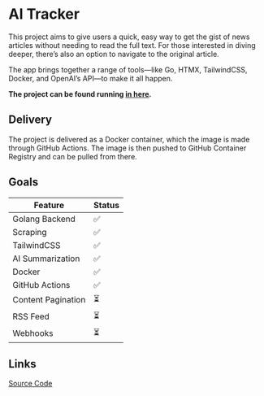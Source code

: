 # AI Tracker

This project aims to give users a quick, easy way to get the gist of news articles without needing to read the full text. For those interested in diving deeper, there’s also an option to navigate to the original article.

The app brings together a range of tools—like Go, HTMX, TailwindCSS, Docker, and OpenAI’s API—to make it all happen.

**The project can be found running [in here](https://aitracker.news).**

## Delivery

The project is delivered as a Docker container, which the image is made through GitHub Actions. The image is then pushed to GitHub Container Registry and can be pulled from there.

## Goals

| Feature             | Status |
|---------------------|--------|
| Golang Backend      | ✅     |
| Scraping            | ✅     |
| TailwindCSS         | ✅     |
| AI Summarization    | ✅     |
| Docker              | ✅     |
| GitHub Actions      | ✅    |
| Content Pagination  | ⏳     |
| RSS Feed            | ⏳     |
| Webhooks            | ⏳     |

## Links

[Source Code](https://github.com/Bolado/ai-tracker)
